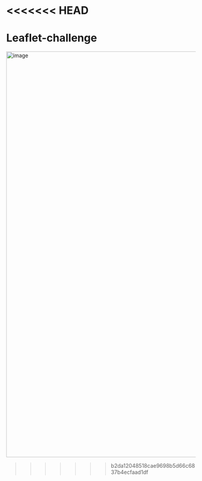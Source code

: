 <<<<<<< HEAD
=======
# Leaflet-challenge
<img width="1077" alt="image" src="https://github.com/user-attachments/assets/532a0a9f-33c1-4ee2-9349-2da5f02ab755">

>>>>>>> b2da12048518cae9698b5d66c6837b4ecfaad1df
